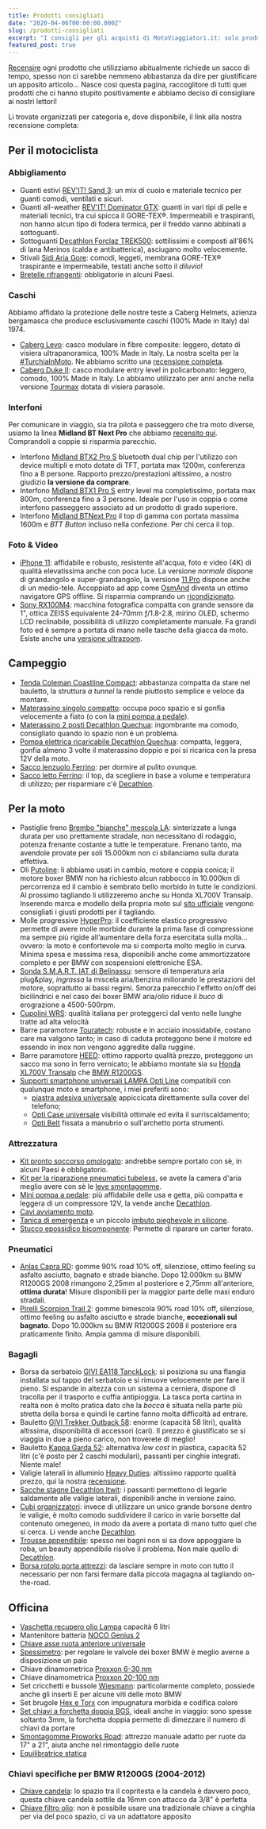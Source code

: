 ```yaml
---
title: Prodotti consigliati
date: "2020-04-06T00:00:00.000Z"
slug: /prodotti-consigliati
excerpt: "I consigli per gli acquisti di MotoViaggiatori.it: solo prodotti testati in viaggio e di cui siamo sicuri al 100%!"
featured_post: true
---
```


[Recensire](/categoria/recensioni) ogni prodotto che utilizziamo abitualmente richiede un sacco di tempo, spesso non ci sarebbe nemmeno abbastanza da dire per giustificare un apposito articolo… Nasce così questa pagina, raccoglitore di tutti quei prodotti che ci hanno stupito positivamente e abbiamo deciso di consigliare ai nostri lettori!

Li trovate organizzati per categoria e, dove disponibile, il link alla nostra recensione completa:

## Per il motociclista

### Abbigliamento

- Guanti estivi [REV'IT! Sand 3](https://amzn.to/3aGP43o): un mix di cuoio e materiale tecnico per guanti comodi, ventilati e sicuri.
- Guanti all-weather [REV'IT! Dominator GTX](https://amzn.to/2X4KS9K): guanti in vari tipi di pelle e materiali tecnici, tra cui spicca il GORE-TEX®. Impermeabili e traspiranti, non hanno alcun tipo di fodera termica, per il freddo vanno abbinati a sottoguanti.
- Sottoguanti [Decathlon Forclaz TREK500](https://www.decathlon.it/sottoguanti-trek500-lana--id_8555763.html): sottilissimi e composti all'86% di lana Merinos (calda e antibatterica), asciugano molto velocemente.
- Stivali [Sidi Aria Gore](https://amzn.to/3487307): comodi, leggeti, membrana GORE-TEX® traspirante e impermeabile, testati anche sotto il *diluvio*!
- [Bretelle rifrangenti](https://amzn.to/2I8UpWM): obbligatorie in alcuni Paesi.

### Caschi

Abbiamo affidato la protezione delle nostre teste a Caberg Helmets, azienza bergamasca che produce esclusivamente caschi (100% Made in Italy) dal 1974.

- [Caberg Levo](http://rover.ebay.com/rover/1/724-53478-19255-0/1?ff3=4&pub=5575226208&toolid=10001&campid=5337960068&customid=&mpre=https%3A%2F%2Fwww.ebay.it%2Fsch%2Fi.html%3F_from%3DR40%26_trksid%3Dm570.l1313%26_nkw%3Dcaberg%2Blevo%26_sacat%3D0): casco modulare in fibre composite: leggero, dotato di visiera ultrapanoramica, 100% Made in Italy. La nostra scelta per la [#TurchiaInMoto](/categoria/viaggi/turchia). Ne abbiamo scritto una [recensione completa](/2019/07/recensione-casco-modulare-caberg-levo).
- [Caberg Duke II](http://rover.ebay.com/rover/1/724-53478-19255-0/1?ff3=4&pub=5575226208&toolid=10001&campid=5337960068&customid=&mpre=https%3A%2F%2Fwww.ebay.it%2Fsch%2Fi.html%3F_odkw%3Dcaberg%2Blevo%26_osacat%3D0%26_from%3DR40%26_trksid%3Dp2045573.m570.l1313.TR1.TRC0.A0.H0.Xcaberg%2Bduke.TRS0%26_nkw%3Dcaberg%2Bduke%26_sacat%3D0): casco modulare entry level in policarbonato: leggero, comodo, 100% Made in Italy. Lo abbiamo utilizzato per anni anche nella versione [Tourmax](http://rover.ebay.com/rover/1/724-53478-19255-0/1?ff3=4&pub=5575226208&toolid=10001&campid=5337960068&customid=&mpre=https%3A%2F%2Fwww.ebay.it%2Fsch%2Fi.html%3F_odkw%3Dcaberg%2Bduke%26_osacat%3D0%26_from%3DR40%26_trksid%3Dp2045573.m570.l1313.TR5.TRC1.A0.H0.Xcaberg%2Btourmax.TRS0%26_nkw%3Dcaberg%2Btourmax%26_sacat%3D0) dotata di visiera parasole.

### Interfoni

Per comunicare in viaggio, sia tra pilota e passeggero che tra moto diverse, usiamo la linea **Midland BT Next Pro** che abbiamo [recensito qui](/2019/09/recensione-interfoni-midland-serie-bt-pro). Comprandoli a coppie si risparmia parecchio.

- Interfono [Midland BTX2 Pro S](http://rover.ebay.com/rover/1/724-53478-19255-0/1?ff3=4&pub=5575226208&toolid=10001&campid=5337960068&customid=&mpre=https%3A%2F%2Fwww.ebay.it%2Fsch%2Fi.html%3F_odkw%3Dmidland%2Bbtx1%2Bpro%2Bs%26_osacat%3D0%26_from%3DR40%26_trksid%3Dp2045573.m570.l1313.TR2.TRC1.A0.H0.Xmidland%2Bbtx2%2Bpro%2Bs.TRS0%26_nkw%3Dmidland%2Bbtx2%2Bpro%2Bs%26_sacat%3D0) bluetooth dual chip per l'utilizzo con device multipli e moto dotate di TFT, portata max 1200m, conferenza fino a 8 persone. Rapporto prezzo/prestazioni altissimo, a nostro giudizio **la versione da comprare**.
- Interfono [Midland BTX1 Pro S](http://rover.ebay.com/rover/1/724-53478-19255-0/1?ff3=4&pub=5575226208&toolid=10001&campid=5337960068&customid=&mpre=https%3A%2F%2Fwww.ebay.it%2Fsch%2Fi.html%3F_from%3DR40%26_trksid%3Dp2380057.m570.l1311.R1.TR5.TRC1.A0.H0.Xmidland%2Bbtx1%2B.TRS0%26_nkw%3Dmidland%2Bbtx1%2Bpro%2Bs%26_sacat%3D0) entry level ma completissimo, portata max 800m, conferenza fino a 3 persone. Ideale per l'uso in coppia o come interfono passeggero associato ad un prodotto di grado superiore.
- Interfono [Midland BTNext Pro](http://rover.ebay.com/rover/1/724-53478-19255-0/1?ff3=4&pub=5575226208&toolid=10001&campid=5337960068&customid=&mpre=https%3A%2F%2Fwww.ebay.it%2Fsch%2Fi.html%3F_odkw%3Dmidland%2Bbtx2%2Bpro%2Bs%26_osacat%3D0%26_from%3DR40%26_trksid%3Dp2045573.m570.l1311.R1.TR2.TRC1.A0.H2.Xmidland%2Bbt%2Bnext.TRS0%26_nkw%3Dmidland%2Bbt%2Bnext%2Bpro%26_sacat%3D0) il top di gamma con portata massima 1600m e *BTT Button* incluso nella confezione. Per chi cerca il top.

### Foto & Video

- [iPhone 11](https://amzn.to/3bKYBqg): affidabile e robusto, resistente all'acqua, foto e video (4K) di qualità elevatissima anche con poca luce. La versione *normale* dispone di grandangolo e super-grandangolo, la versione [11 Pro](https://amzn.to/3aItUCg) dispone anche di un medio-tele. Accoppiato ad app come [OsmAnd](https://itunes.apple.com/app/apple-store/id934850257) diventa un ottimo navigatore GPS offline. Si risparmia comprando un [ricondizionato](https://amzn.to/3dPGqBR).
- [Sony RX100M4](https://amzn.to/2Jy5wan): macchina fotografica compatta con grande sensore da 1", ottica ZEISS equivalente 24-70mm ƒ/1.8-2.8, mirino OLED, schermo LCD reclinabile, possibilità di utilizzo completamente manuale. Fa grandi foto ed è sempre a portata di mano nelle tasche della giacca da moto. Esiste anche una [versione ultrazoom](https://amzn.to/3bCYEEG).

## Campeggio

- [Tenda Coleman Coastline Compact](https://amzn.to/3bTONdF): abbastanza compatta da stare nel bauletto, la struttura *a tunnel* la rende piuttosto semplice e veloce da montare.
- [Materassino singolo compatto](https://amzn.to/3bYlQNV): occupa poco spazio e si gonfia velocemente a fiato (o con la [mini pompa a pedale](https://amzn.to/2I8Tiq8)).
- [Materassino 2 posti Decathlon Quechua](https://www.decathlon.it/materasso-gonfiabile-air-basic-id_8492757.html): ingombrante ma comodo, consigliato quando lo spazio non è un problema.
- [Pompa elettrica ricaricabile Decathlon Quechua](https://www.decathlon.it/pompa-elettrica-ricaricabile-id_8336472.html): compatta, leggera, gonfia almeno 3 volte il materassino doppio e poi si ricarica con la presa 12V della moto.
- [Sacco lenzuolo Ferrino](https://amzn.to/3dWEN5e): per dormire al pulito ovunque.
- [Sacco letto Ferrino](https://amzn.to/34fIVJl): il top, da scegliere in base a volume e temperatura di utilizzo; per risparmiare c'è [Decathlon](https://www.decathlon.it/C-800841-sacchi-a-pelo).

## Per la moto

- Pastiglie freno [Brembo "bianche" mescola LA](http://rover.ebay.com/rover/1/724-53478-19255-0/1?ff3=4&pub=5575226208&toolid=10001&campid=5337960068&customid=&mpre=https%3A%2F%2Fwww.ebay.it%2Fsch%2Fi.html%3F_odkw%3Danlas%2Bcapra%2Brd%26_osacat%3D0%26_from%3DR40%26_trksid%3Dp2045573.m570.l1313.TR12.TRC2.A0.H0.Xbrembo%2BLA.TRS0%26_nkw%3Dbrembo%2BLA%26_sacat%3D0): sinterizzate a lunga durata per uso prettamente stradale, non necessitano di rodaggio, potenza frenante costante a tutte le temperature. Frenano tanto, ma avendole provate per soli 15.000km non ci sbilanciamo sulla durata effettiva.
- Oli [Putoline](https://www.rinolfi.it/putoline): li abbiamo usati in cambio, motore e coppia conica; il motore boxer BMW non ha richiesto alcun rabbocco in 10.000km di percorrenza ed il cambio è sembrato bello morbido in tutte le condizioni. Al prossimo tagliando li utilizzeremo anche su Honda XL700V Transalp. Inserendo marca e modello della propria moto sul [sito ufficiale](https://www.putoline.com/en/) vengono consigliati i giusti prodotti per il tagliando.
- Molle progressive [HyperPro](https://www.wrs.it/it/130_hyperpro): il coefficiente elastico progressivo permette di avere molle morbide durante la prima fase di compressione ma sempre più rigide all’aumentare della forza esercitata sulla molla… ovvero: la moto è confortevole ma si comporta molto meglio in curva. Minima spesa e massima resa, disponibili anche come ammortizzatore completo e per BMW con sospensioni elettroniche ESA.
- [Sonda S.M.A.R.T. IAT di Belinassu](http://www.belinassu.it): sensore di temperatura aria plug&play, *ingrassa* la miscela aria/benzina miliorando le prestazioni del motore, soprattutto ai bassi regimi. Smorza parecchio l'effetto on/off dei bicilindrici e nel caso dei boxer BMW aria/olio riduce il *buco* di erograzione a 4500-500rpm.
- [Cupolini WRS](https://www.wrs.it/it/400-prodotti-wrs-cupolini): qualità italiana per proteggerci dal vento nelle lunghe tratte ad alta velocità
- Barre paramotore [Touratech](https://shop.touratech.it/per-la-moto/protezione.html#/products/1?category=10940): robuste e in acciaio inossidabile, costano care ma valgono tanto; in caso di caduta proteggono bene il motore ed essendo in inox non vengono aggredite dalla ruggine.
- Barre paramotore [HEED](http://rover.ebay.com/rover/1/724-53478-19255-0/1?ff3=4&pub=5575226208&toolid=10001&campid=5337960068&customid=&mpre=https%3A%2F%2Fwww.ebay.it%2Fstr%2Fheedmoto): ottimo rapporto qualità prezzo, proteggono un sacco ma sono in ferro vernicato; le abbiamo montate sia su [Honda XL700V Transalp](/2018/02/paramotore-heed-honda-xl-700-transalp/) che [BMW R1200GS](/2016/09/paramotore-tubolare-heed-bmw-r-1200-gs).
- [Supporti smartphone universali LAMPA Opti Line](https://amzn.to/2X9URux) compatibili con qualunque moto e smartphone, i miei preferiti sono:
  - [piastra adesiva universale](https://amzn.to/3bYw5ll) appiccicata direttamente sulla cover del telefono;
  - [Opti Case universale](https://amzn.to/39LRCMn) visibilità ottimale ed evita il surriscaldamento;
  - [Opti Belt](https://amzn.to/2V3eYrH) fissata a manubrio o sull'archetto porta strumenti.

### Attrezzatura

- [Kit pronto soccorso omologato](https://amzn.to/2xWemfi): andrebbe sempre portato con sè, in alcuni Paesi è obbligatorio.
- [Kit per la riparazione pneumatici tubeless](https://amzn.to/2U1EYB6), se avete la camera d'aria meglio avere con sè le [leve smontagomme](https://amzn.to/2IaTGEf).
- [Mini pompa a pedale](https://amzn.to/2I8Tiq8): più affidabile delle usa e getta, più compatta e leggera di un compressore 12V, la vende anche [Decathlon](https://www.decathlon.it/pompa-a-colonna-520-id_8303660.html).
- [Cavi avviamento moto](https://amzn.to/2VukbYA).
- [Tanica di emergenza](https://amzn.to/3bW5e9r) e un piccolo [imbuto pieghevole in silicone](https://amzn.to/2P324X5).
- [Stucco epossidico bicomponente](https://amzn.to/2JJuYtu): Permette di riparare un carter forato.


### Pneumatici

- [Anlas Capra RD](http://rover.ebay.com/rover/1/724-53478-19255-0/1?ff3=4&pub=5575226208&toolid=10001&campid=5337960068&customid=&mpre=https%3A%2F%2Fwww.ebay.it%2Fsch%2Fi.html%3F_odkw%3Dmidland%2Bbtx2%2Bpro%2Bs%26_osacat%3D0%26_from%3DR40%26_trksid%3Dp2045573.m570.l1311.R1.TR2.TRC1.A0.H2.Xmidland%2Bbt%2Bnext.TRS0%26_nkw%3Dmidland%2Bbt%2Bnext%2Bpro%26_sacat%3D0): gomme 90% road 10% off, silenziose, ottimo feeling su asfalto asciutto, bagnato e strade bianche. Dopo 12.000km su BMW R1200GS 2008 rimangono 2,25mm al posteriore e 2,75mm all'anteriore, **ottima durata**! Misure disponibili per la maggior parte delle maxi enduro stradali.
- [Pirelli Scorpion Trail 2](http://rover.ebay.com/rover/1/724-53478-19255-0/1?ff3=4&pub=5575226208&toolid=10001&campid=5337960068&customid=&mpre=https%3A%2F%2Fwww.ebay.it%2Fsch%2Fi.html%3F_odkw%3Dpirelli%2Bscorpion%2Btrail%26_osacat%3D0%26_from%3DR40%26_trksid%3Dp2045573.m570.l1313.TR2.TRC1.A0.H0.Xpirelli%2Bscorpion%2Btrail%2B2.TRS0%26_nkw%3Dpirelli%2Bscorpion%2Btrail%2B2%26_sacat%3D0): gomme bimescola 90% road 10% off, silenziose, ottimo feeling su asfalto asciutto e strade bianche, **eccezionali sul bagnato**. Dopo 10.000km su BMW R1200GS 2008 il posteriore era praticamente finito. Ampia gamma di misure disponibili.

### Bagagli

- Borsa da serbatoio [GIVI EA118 TanckLock](https://amzn.to/2ytxT7l): si posiziona su una flangia installata sul tappo del serbatoio e si rimuove velocemente per fare il pieno. Si espande in altezza con un sistema a cerniera, dispone di tracolla per il trasporto e cuffia antipioggia. La tasca porta cartina in realtà non è molto pratica dato che la *bocca* è situata nella parte più stretta della borsa e quindi le cartine fanno molta difficoltà ad entrare.
- Bauletto [GIVI Trekker Outback 58](https://amzn.to/2U1xyxV): enorme (capacità 58 litri), qualità altissima, disponibilità di accessori (cari). Il prezzo è giustificato se si viaggia in due a pieno carico, non troverete di meglio!
- Bauletto [Kappa Garda 52](https://amzn.to/2U1xyxV): alternativa *low cost* in plastica, capacità 52 litri (c'è posto per 2 caschi modulari), passanti per cinghie integrati. Niente male!
- Valigie laterali in alluminio [Heavy Duties](https://heavyduties.ro): altissimo rapporto qualità prezzo, qui la nostra [recensione](/2018/04/borse-alluminio-heavy-duties-bmw-r1200gs).
- [Sacche stagne Decathlon Itwit](https://www.decathlon.it/C-1129407-sacche-bidoni-contenitori-stagni): i passanti permettono di legarle saldamente alle valigie laterali, disponibili anche in versione zaino.
- [Cubi organizzatori](https://amzn.to/2R6VOQi): invece di utilizzare un unico grande borsone dentro le valigie, è molto comodo suddividere il carico in varie borsette dal contenuto omegeneo, in modo da avere a portata di mano tutto quel che si cerca. Li vende anche [Decathlon](https://www.decathlon.it/kit-3-sacche-di-stoccaggio-id_8512006.html).
- [Trousse appendibile](https://amzn.to/2USKLeI): spesso nei bagni non si sa dove appoggiare la roba, un beauty appendibile risolve il problema. Non male quello di [Decathlon](https://www.decathlon.it/trousse-da-toilette-nera-id_8514768.html).
- [Borsa rotolo porta attrezzi](https://amzn.to/341WFHt): da lasciare sempre in moto con tutto il necessario per non farsi fermare dalla piccola magagna al tagliando on-the-road.

## Officina

- [Vaschetta recupero olio Lampa](https://amzn.to/3bZ0n7B) capacità 6 litri
- Mantenitore batteria [NOCO Genius 2](https://amzn.to/2X41WN2)
- [Chiave asse ruota anteriore universale](https://amzn.to/3dMdKtj)
- [Spessimetro](https://amzn.to/2UzbsGi): per regolare le valvole dei boxer BMW è meglio averne a disposizione un paio
- Chiave dinamometrica [Proxxon 6-30 nm](https://amzn.to/341R43S)
- Chiave dinamometrica [Proxxon 20-100 nm](https://amzn.to/2UUlX6a)
- Set cricchetti e bussole [Wiesmann](https://amzn.to/2ylJqp4): particolarmente completo, possiede anche gli inserti E per alcune viti delle moto BMW
- Set brugole [Hex e Torx](https://amzn.to/3ayuv9k) con impugnatura morbida e codifica colore
- [Set chiavi a forchetta doppia BGS](https://amzn.to/2JuJNA2), ideali anche in viaggio: sono spesse soltanto 3mm, la forchetta doppia permette di dimezzare il numero di chiavi da portare
- [Smontagomme Proworks Road](https://www.xlmoto.it/smontagomme-proworks-road): attrezzo manuale adatto per ruote da 17" a 21", aiuta anche nel rimontaggio delle ruote
- [Equilibratrice statica](https://amzn.to/348BNOS)

### Chiavi specifiche per BMW R1200GS (2004-2012)

- [Chiave candela](https://amzn.to/3aDN38e): lo spazio tra il copritesta e la candela è davvero poco, questa chiave candela sottile da 16mm con attacco da 3/8" è perfetta
- [Chiave filtro olio](https://amzn.to/3bEAglY): non è possibile usare una tradizionale chiave a cinghia per via del poco spazio, ci va un adattatore apposito
